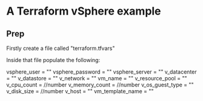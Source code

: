 # A Terraform vSphere example

## Prep
Firstly create a file called "terraform.tfvars"

Inside that file populate the following:

vsphere_user = ""
vsphere_password = ""
vsphere_server = ""
v_datacenter = ""
v_datastore = ""
v_network = ""
vm_name = ""
v_resource_pool = ""
v_cpu_count =   //number
v_memory_count =  //number
v_os_guest_type = "" 
v_disk_size =  //number
v_host = ""
vm_template_name = ""
